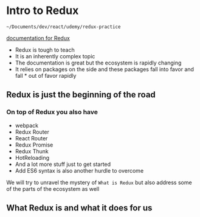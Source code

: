 # Intro to Redux
`~/Documents/dev/react/udemy/redux-practice`

[documentation for Redux](http://redux.js.org/)

* Redux is tough to teach
* It is an inherently complex topic
* The documentation is great but the ecosystem is rapidly changing
* It relies on packages on the side and these packages fall into favor and fall * out of favor rapidly

## Redux is just the beginning of the road
### On top of Redux you also have
* webpack
* Redux Router
* React Router
* Redux Promise
* Redux Thunk
* HotReloading
* And a lot more stuff just to get started
* Add ES6 syntax is also another hurdle to overcome

We will try to unravel the mystery of `What is Redux` but also address some of the parts of the ecosystem as well

## What Redux is and what it does for us


